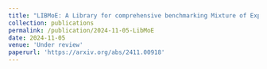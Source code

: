 ```yaml
---
title: "LIBMoE: A Library for comprehensive benchmarking Mixture of Experts in Large Language Models"
collection: publications
permalink: /publication/2024-11-05-LibMoE
date: 2024-11-05
venue: 'Under review'
paperurl: 'https://arxiv.org/abs/2411.00918'
---
```

